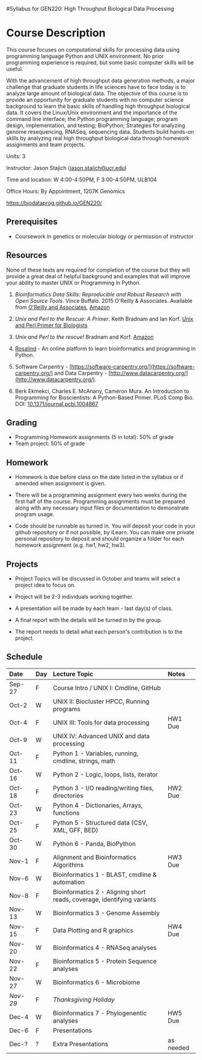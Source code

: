#Syllabus for GEN220: High Throughput Biological Data Processing

Course Description
==================

This course focuses on computational skills for processing data using
programming language Python and UNIX environment. No prior programming
experience is required, but some basic computer skills will be useful.

With the advancement of high throughput data generation methods, a
major challenge that graduate students in life sciences have to face
today is to analyze large amount of biological data. The objective of
this course is to provide an opportunity for graduate students with no
computer science background to learn the basic skills of handling high
throughput biological data. It covers the Linux/Unix environment and
the importance of the command line interface; the Python programming
language; program design, implementation, and testing; BioPython;
Strategies for analyzing genome resequencing, RNASeq, sequencing data.
Students build hands-on skills by analyzing real high throughput
biological data through homework assignments and team projects.

Units: 3

Instructor: Jason Stajich (jason.stajich@ucr.edu)

Time and location: W 4:00-4:50PM, F 3:00-4:50PM, ULB104

Office Hours: By Appointment, 1207K Genomics

https://biodataprog.github.io/GEN220/

Prerequisites
-------------

* Coursework in genetics or molecular biology or permission of instructor

Resources
---------

None of these texts are required for completion of the course but they
will provide a great deal of helpful background and examples that will
improve your ability to master UNIX or Programming in Python.

   1. _Bioinformatics Data Skills: Reproducible and Robust Research
      with Open Source Tools_. Vince Buffalo. 2015 O'Reilly &
      Associates. Available from [O'Reilly and Associates](http://shop.oreilly.com/product/0636920030157.do),
      [Amazon](http://amazon.com/Bioinformatics-Data-Skills-Reproducible-Research/dp/1449367372)

   2. _Unix and Perl to the Rescue: A Primer_. Keith Bradnam and Ian
      Korf. [Unix and Perl Primer for Biologists](http://korflab.ucdavis.edu/unix_and_Perl/)

   3. _Unix and Perl to the rescue!_ Bradnam and
      Korf. [Amazon](https://www.amazon.com/gp/product/0521169828?tag=keithbradnamc-20)

   4. [Rosalind](http://rosalind.info/problems/locations/) - An online platform to learn bioinformatics and programming in Python.

   5. Software Carpentry -
      [https://software-carpentry.org/](https://software-carpentry.org/)
      and Data Carpentry - [http://www.datacarpentry.org/](http://www.datacarpentry.org/).

   6. Berk Ekmekci, Charles E. McAnany, Cameron Mura. An Introduction to Programming for Bioscientists: A Python-Based Primer. PLoS Comp Bio. DOI: [10.1371/journal.pcbi.1004867](https://doi.org/10.1371/journal.pcbi.1004867)


Grading
-------

* Programming Homework assignments (5 in total): 50% of grade
* Team project: 50% of grade

Homework
--------

* Homework is due before class on the date listed in the syllabus or if amended when assignment is given.

* There will be a programming assignment every two weeks during the first half of the course.
  Programming assignments must be prepared along with any necessary input files or documentation to demonstrate program usage.

* Code should be runnable as turned in. You will deposit your code in
  your github repository or if not possible, by iLearn. You can make
  one private personal repository to deposit and should organize a
  folder for each homework assignment (e.g. hw1, hw2, hw3).

Projects
--------

* Project Topics will be discussed in October and teams will select a project idea to focus on.

* Project will be 2-3 individuals working together.

* A presentation will be made by each team - last day(s) of class.

* A final report with the details will be turned in by the group.

* The report needs to detail what each person's contribution is to the
  project.

Schedule
----------
| Date	| Day |	Lecture Topic	|	Notes
| :------ | :---- | :---------------------- | :------------ |
| Sep-27 |	F	|	Course Intro / UNIX I: Cmdline, GitHub	|	|
| Oct-2	|	W	|	UNIX II: Biocluster HPCC, Running programs |	|
| Oct-4	|	F	|	UNIX III: Tools for data processing	| HW1 Due |
| Oct-9	|	W	|	UNIX IV: Advanced UNIX and data processing	|	|
| Oct-11	|	F	|	Python 1 - Variables, running, cmdline, strings, math	|  |
| Oct-16	|	W	|	Python 2 - Logic, loops, lists, iterator	|	|
| Oct-18	|	F	|	Python 3 - I/O reading/writing files, directories	| HW2 Due |
| Oct-23	|	W	|	Python 4 - Dictionaries, Arrays, functions |	|
| Oct-25	|	F	|	Python 5 - Structured data (CSV, XML, GFF, BED)	| 	|
| Oct-30	|	W	|	Python 6 - Panda, BioPython	|	|
| Nov-1	|	F	|	Alignment and Bioinformatics Algorithms	| HW3 Due	|
| Nov-6	|	W	|	Bioinformatics 1 - BLAST, cmdline & automation	|	|
| Nov-8 |	F	|	Bioinformatics 2 - Aligning short reads, coverage, identifying variants	|	|
| Nov-13	|	W	|	Bioinformatics 3 - Genome Assembly 	| |
| Nov-15 |	F	|	Data Plotting and R graphics  |	HW4 Due |
| Nov-20	|	W	| Bioinformatics 4 - RNASeq analyses  |	|
| Nov-22	|	F	|	Bioinformatics 5  - Protein Sequence analyses |	|
| Nov-27	|	W	| Bioinformatics 6  - Microbiome |	|
| *Nov-29*	|	F	| *Thanksgiving Holiday* |		|
| Dec-4	|	W	| Bioinformatics 7 - Phylogenentic analyses | HW5 Due |
| Dec-6	|	F	|	Presentations	|	  |
| Dec-? | ? | Extra Presentations |  as needed |
